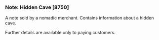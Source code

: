 ### Note: Hidden Cave [8750]

A note sold by a nomadic merchant. Contains information about a hidden cave.

Further details are available only to paying customers.
